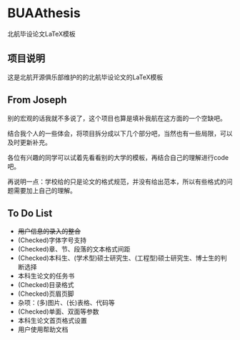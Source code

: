 # BUAAthesis

北航毕设论文LaTeX模板

## 项目说明

这是北航开源俱乐部维护的的北航毕设论文的LaTeX模板

## From Joseph

别的宏观的话我就不多说了，这个项目也算是填补我航在这方面的一个空缺吧。

结合我个人的一些体会，将项目拆分成以下几个部分吧，当然也有一些局限，可以及时更新补充。

各位有兴趣的同学可以试着先看看别的大学的模板，再结合自己的理解进行code吧。

再说明一点：学校给的只是论文的格式规范，并没有给出范本，所以有些格式的问题需要加上自己的理解。

## To Do List

- <del>用户信息的录入的整合</del>
- (Checked)字体字号支持
- (Checked)章、节、段落的文本格式间距
- (Checked)本科生、(学术型)硕士研究生、(工程型)硕士研究生、博士生的判断选择
- 本科生论文的任务书
- (Checked)目录格式
- (Checked)页眉页脚
- 杂项：(多)图片、(长)表格、代码等
- (Checked)单面、双面等参数
- 本科生论文首页格式设置
- 用户使用帮助文档
